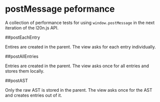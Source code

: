 postMessage peformance
======================

A collection of performance tests for using `window.postMessage` in the next 
iteration of the l20n.js API.


##postEachEntry

Entires are created in the parent.  The view asks for each entry individually.

##postAllEntries

Entries are created in the parent.  The view asks once for all entries and 
stores them locally.

##postAST

Only the raw AST is stored in the parent.  The view asks once for the AST and 
creates entries out of it.
